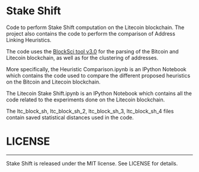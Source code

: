 # Stake Shift


Code to perform Stake Shift computation on the Litecoin blockchain. The project also contains the code to perform the comparison of Address Linking Heuristics.

The code uses the [BlockSci tool v3.0](https://github.com/citp/BlockSci) for the parsing of the Bitcoin and Litecoin blockchain, as well as for the clustering of addresses.

More specifically, the Heuristic Comparison.ipynb is an IPython Notebook which contains the code used to compare the different proposed heuristics on the Bitcoin and Litecoin blockchain.

The Litecoin Stake Shift.ipynb is an IPython Notebook which contains all the code related to the experiments done on the Litecoin blockchain.

The ltc_block_sh, ltc_block_sh_2, ltc_block_sh_3, ltc_block_sh_4 files contain saved statistical distances used in the code. 


# LICENSE

___

Stake Shift is released under the MIT license. See LICENSE for details.